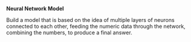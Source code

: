 **Neural Network Model**

Build a model that is based on the idea of multiple layers of neurons
connected to each other, feeding the numeric data through the network,
combining the numbers, to produce a final answer.
